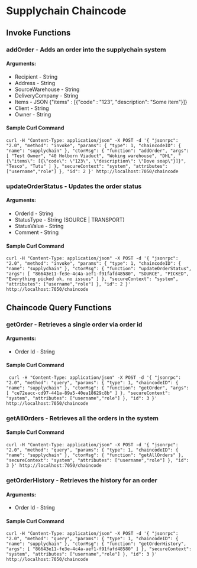 # Supplychain Chaincode
## Invoke Functions
### addOrder - Adds an order into the supplychain system
#### Arguments: 
* Recipient - String
* Address - String
* SourceWarehouse - String
* DeliveryCompany - String
* Items - JSON {"items" : [{"code" : "123", "description": "Some item"}]}
* Client - String
* Owner - String
#### Sample Curl Command
`curl -H "Content-Type: application/json" -X POST -d '{
     "jsonrpc": "2.0",
     "method": "invoke",
     "params": {
         "type": 1,
         "chaincodeID": {
             "name": "supplychain"
         },
         "ctorMsg": {
             "function": "addOrder",
             "args": [
                 "Test Owner",
                 "40 Holborn Viaduct",
                 "Woking warehouse",
                 "DHL",
                 "{\"items\": [{\"code\": \"123\", \"description\": \"Dove soap\"}]}",
                 "Tesco",
                 "Tutu"
             ]
         },
         "secureContext": "system",
				 "attributes": ["username","role"]
     },
     "id": 2
 }' http://localhost:7050/chaincode`
 
### updateOrderStatus - Updates the order status
#### Arguments: 
* OrderId - String
* StatusType - String (SOURCE | TRANSPORT)
* StatusValue - String
* Comment - String
#### Sample Curl Command
`curl -H "Content-Type: application/json" -X POST -d '{
     "jsonrpc": "2.0",
     "method": "invoke",
     "params": {
         "type": 1,
         "chaincodeID": {
             "name": "supplychain"
         },
         "ctorMsg": {
             "function": "updateOrderStatus",
             "args": [
                 "86643e11-fe3e-4c4a-aef1-f91fafd48580",
                 "SOURCE",
                 "PICKED",
                 "Everything picked ok, no issues"
             ]
         },
         "secureContext": "system",
				 "attributes": ["username","role"]
     },
     "id": 2
 }' http://localhost:7050/chaincode`

## Chaincode Query Functions
### getOrder - Retrieves a single order via order id
#### Arguments: 
* Order Id - String
#### Sample Curl Command
` curl -H "Content-Type: application/json" -X POST -d '{
      "jsonrpc": "2.0",
      "method": "query",
      "params": {
          "type": 1,
          "chaincodeID": {
              "name": "supplychain"
          },
          "ctorMsg": {
              "function": "getOrder",
              "args": [
                 "ce72eacc-cd97-441a-89a5-40ea18629c8b"
              ]
          },
          "secureContext": "system",
 				 "attributes": ["username","role"]
      },
      "id": 3
  }' http://localhost:7050/chaincode`

### getAllOrders - Retrieves all the orders in the system
#### Sample Curl Command
`curl -H "Content-Type: application/json" -X POST -d '{
      "jsonrpc": "2.0",
      "method": "query",
      "params": {
          "type": 1,
          "chaincodeID": {
              "name": "supplychain"
          },
          "ctorMsg": {
              "function": "getAllOrders"
          },
          "secureContext": "system",
 				 "attributes": ["username","role"]
      },
      "id": 3
  }' http://localhost:7050/chaincode`
 
### getOrderHistory - Retrieves the history for an order
#### Arguments: 
* Order Id - String
#### Sample Curl Command
`curl -H "Content-Type: application/json" -X POST -d '{
      "jsonrpc": "2.0",
      "method": "query",
      "params": {
          "type": 1,
          "chaincodeID": {
              "name": "supplychain"
          },
          "ctorMsg": {
              "function": "getOrderHistory",
              "args": [
                 "86643e11-fe3e-4c4a-aef1-f91fafd48580"
              ]
          },
          "secureContext": "system",
 				 "attributes": ["username","role"]
      },
      "id": 3
  }' http://localhost:7050/chaincode`
